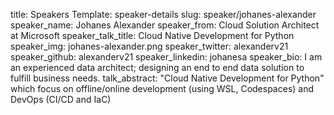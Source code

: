 title: Speakers
Template: speaker-details
slug: speaker/johanes-alexander
speaker_name: Johanes Alexander
speaker_from: Cloud Solution Architect at Microsoft
speaker_talk_title: Cloud Native Development for Python
speaker_img: johanes-alexander.png
speaker_twitter: alexanderv21
speaker_github: alexanderv21
speaker_linkedin: johanesa
speaker_bio: I am an experienced data architect; designing an end to end data solution to fulfill business needs.
talk_abstract: "Cloud Native Development for Python" which focus on offline/online development (using WSL, Codespaces) and DevOps (CI/CD and IaC)
